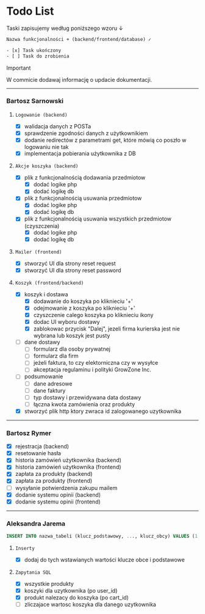 # Todo List

Taski zapisujemy według poniższego wzoru ↓

```txt
Nazwa funkcjonalności + (backend/frontend/database) ✓

- [x] Task ukończony
- [ ] Task do zrobienia
```

> [!IMPORTANT]
> W commicie dodawaj informację o updacie dokumentacji.

---

### Bartosz Sarnowski

1. `Logowanie (backend)`

    - [x] walidacja danych z POSTa
    - [x] sprawdzenie zgodności danych z użytkownikiem
    - [x] dodanie redirectów z parametrami get, które mówią co poszło w logowaniu nie tak
    - [x] implementacja pobierania użytkownika z DB

2. `Akcje koszyka (backend)`

    - [x] plik z funkcjonalnością dodawania przedmiotow
        - [x] dodać logike php
        - [x] dodać logikę db
    - [x] plik z funkcjonalnością usuwania przedmiotow
        - [x] dodać logike php
        - [x] dodać logikę db
    - [x] plik z funkcjonalnością usuwania wszystkich przedmiotow (czyszczenia)
        - [x] dodać logike php
        - [x] dodać logikę db

3. `Mailer (frontend)`

    - [x] stworzyć UI dla strony reset request
    - [x] stworzyć UI dla strony reset password

4. `Koszyk (frontend/backend)`

    - [x] koszyk i dostawa
       - [x] dodawanie do koszyka po kliknieciu '+'
       - [x] odejmowanie z koszyka po kliknieciu '+'
       - [x] czyszczenie calego koszyka po kliknieciu ikony
       - [x] dodac UI wyboru dostawy
       - [x] zablokowac przycisk "Dalej", jezeli firma kurierska jest nie wybrana lub koszyk jest pusty
    - [ ] dane dostawy
       - [ ] formularz dla osoby prywatnej
       - [ ] formularz dla firm
       - [ ] jeżeli faktura, to czy elektorniczna czy w wysyłce
       - [ ] akceptacja regulaminu i polityki GrowZone Inc.
    - [ ] podsumowanie
       - [ ] dane adresowe
       - [ ] dane faktury
       - [ ] typ dostawy i przewidywana data dostawy
       - [ ] łączna kwota zamówienia oraz produkty
    - [x] stworzyć plik http ktory zwraca id zalogowanego uzytkownika

---

### Bartosz Rymer

-   [x] rejestracja (backend)
-   [x] resetowanie hasła
-   [x] historia zamówień użytkownika (backend)
-   [x] historia zamówień użytkownika (frontend)
-   [x] zapłata za produkty (backend)
-   [x] zapłata za produkty (frontend)
-   [ ] wysyłanie potwierdzenia zakupu mailem
-   [x] dodanie systemu opinii (backend)
-   [x] dodanie systemu opinii (frontend)

---

### Aleksandra Jarema

```sql
INSERT INTO nazwa_tabeli (klucz_podstawowy, ..., klucz_obcy) VALUES (1, ..., 3);
```

1. `Inserty`

    - [x] dodaj do tych wstawianych wartości klucze obce i podstawowe

2. `Zapytania SQL`

    - [x] wszystkie produkty
    - [x] koszyki dla uzytkownika (po user_id)
    - [x] produkt nalezacy do koszyka (po cart_id)
    - [ ] zliczajace wartosc koszyka dla danego uzytkownika 
